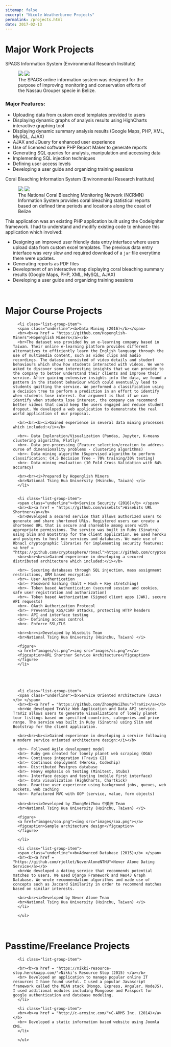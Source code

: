```yaml
---
sitemap: false
excerpt: "Nicole Weatherburne Projects"
permalink: /projects.html
date: 2017-02-13
---
```


<h1>Major Work Projects</h1>
<div class="alert alert-info" role="alert">
SPAGS Information System (Environmental Research Institute)
</div>

<figure class="half">
	<a href="images/SPAGS_1.jpg"><img src="images/SPAGS_1.jpg"></a>
	<a href="images/SPAGS_2.jpg"><img src="images/SPAGS_2.jpg"></a>
	<figcaption>The SPAGS online information system was designed for the purpose of improving monitoring and conservation efforts of the Nassau Grouper specie in Belize.</figcaption>
</figure>

### Major Features:

- Uploading data from custom excel templates provided to users
- Displaying dynamic graphs of analysis results using HighCharts interactive graphing tool
- Displaying dynamic summary analysis results (Google Maps, PHP, XML, MySQL, AJAX)
- AJAX and JQuery for enhanced user experience
- Use of licensed software PHP Report Maker to generate reports
- Generating SQL queries for analysis, manipulation and accessing data
- Implementing SQL injection techniques
- Defining user access levels
- Developing a user guide and organizing training sessions



<div class="alert alert-info" role="alert">
Coral Bleaching Information System (Environmental Research Institute)
</div>
<figure class="half">
<a href="images/CORAL_2.png"><img src="images/CORAL_2.png"></a>
	<a href="images/Coral_1.png"><img src="images/Coral_1.png"></a>
	<figcaption>The National Coral Bleaching Monitoring Network (NCRMN) Information System provides coral bleaching statistical reports based on defined time periods and locations along the coast of Belize</figcaption>
</figure>


This application was an existing PHP application built using the Codeigniter framework. I had to understand and modify existing code to enhance this application which involved:

- Designing an improved user friendly data entry interface where users upload data from custom excel templates. The previous data entry interface was very slow and required download of a `jar` file everytime there were updates.
- Generating reports as PDF files
- Development of an interactive map displaying coral bleaching summary results (Google Maps, PHP, XML, MySQL, AJAX)
- Developing a user guide and organizing training sessions

<p><br><p>

<h1>Major Course Projects</h1>
<div class="panel panel-primary">
      <ul class="list-group">


      <li class="list-group-item">
      <span class="underline"><b>Data Mining (2016)</b></span>
      <br><b><a href = "https://github.com/Hopenglish-Miners">Hopenglish Miners</a></b> 
      <br>The dataset was provided by an e-learning company based in Taiwan. Their online e-learning platform provides different alternatives to efficiently learn the English language through the use of multimedia content, such as video clips and audio recordings. The dataset consisted of video details and student behaviours which show how students interacted with videos. We were asked to discover some interesting insights that we can provide to the company to better understand their clients and improve their service. After gaining extensive insights into the data, we found a pattern in the student behaviour which could eventually lead to students quitting the service. We performed a classification using a decision tree to perform a prediction in an effort to identify when students lose interest. Our argument is that if we can identify when students lose interest, the company can recommend better videos that could keep the users engaged and reduce student dropout. We developed a web application to demonstrate the real world application of our proposal.

      <br><br><b><i>Gained experience in several data mining processes which included:</i></b>

      <br>- Data Exploration/Visualization (Pandas, Jupyter, K-means clustering algorithm, Plotly)
      <br>- Data pre-processing (Feature selection/creation to address curse of dimensionality problems - clustering algorithms)
      <br>- Data mining algorithm (Supervised algorithm to perform classification: C4.5 Decision Tree - 70% training/30% testing)
      <br>- Data mining evaluation (10 Fold Cross Validation with 64% accuracy)

      <br><br><i>Prepared by Hopenglish Miners
      <br>National Tsing Hua University (Hsinchu, Taiwan) </i>
      </li>


      <li class="list-group-item">
      <span class="underline"><b>Service Security (2016)</b> </span>
      <br><b><a href = "https://github.com/wisebits">Wisebits URL Shortner</a></b> 
      <br>Developed a secured service that allows authorized users to generate and share shortened URLs. Registered users can create a shortened URL that is secure and shareable among users with appropriate permissions. The service was built in Ruby (Sinatra) using Slim and Bootstrap for the client application. We used heroku and postgres to host our services and databases. We made use of Rbnacl cryptographic libraries for implementing security features: <a href = "https://github.com/cryptosphere/rbnacl">https://github.com/cryptosphere/rbnacl</a>
      <br><br><b><i>Gained experience in developing a secured distributed architecture which included:</i></b>

      <br>- Securing databases through SQL injection, mass assignment restrictions, ORM based encryption
      <br>- User Authentication
      <br>- Password hashing (Salt + Hash + Key stretching)
      <br>- Token based Authentication (secured session and cookies, safe user registration and authorization)
      <br>- Token based Authorization (Signed client apps (JWK), secure API requests)
      <br>- OAuth Authorization Protocol
      <br>- Preventing XSS/CSRF attacks, protecting HTTP headers
      <br>- API and interface testing
      <br>- Defining access control
      <br>- Enforce SSL/TLS

      <br><br><i>Developed by Wisebits Team
      <br>National Tsing Hua University (Hsinchu, Taiwan) </i>

      <figure>
      <a href="images/ss.png"><img src="images/ss.png"></a>
      <figcaption>URL Shortner Service Architecture</figcaption>
      </figure>
      </li>


      


      <li class="list-group-item">
      <span class="underline"><b>Service Oriented Architecture (2015)</b> </span>
      <br><b><a href = "https://github.com/ZhongMeiZhou">TraViz</a></b> 
      <br>We developed TraViz Web Application and Data API service. TraViz allows users to generate visualizations of lonely planet tour listings based on specified countries, categories and price range. The service was built in Ruby (Sinatra) using Slim and Bootstrap for the client application.

      <br><br><b><i>Gained experience in developing a service following a modern service oriented architecture design:</i></b>

      <br>- Followed Agile development model
      <br>- Ruby gem created for lonely planet web scraping (OGA)
      <br>- Continuos integration (Travis CI)
      <br>- Continuos deployment (Heroku, Codeship)
      <br>- Distributed Postgres database
      <br>- Heavy emphasis on testing (Minitest, Stubs)
      <br>- Interface design and testing (mobile first interface)
      <br>- Data visualization (HighCharts, Chartkick)
      <br>- Reactive user experience using background jobs, queues, web sockets, web caching
      <br>- Refactored MVC with OOP (service, value, form objects)

      <br><br><i>Developed by ZhongMeiZhou 中美洲 Team
      <br>National Tsing Hua University (Hsinchu, Taiwan) </i>

      <figure>
      <a href="images/soa.png"><img src="images/soa.png"></a>
      <figcaption>Sample architecture design</figcaption>
      </figure>

      </li>

      <li class="list-group-item">
      <span class="underline"><b>Advanced Database (2015)</b> </span>
      <br><b><a href = "https://github.com/rjollet/NeverAloneNTHU">Never Alone Dating Service</a></b> 
      <br>We developed a dating service that recommends potential matches to users. We used Django Framework and Neo4J Graph Database. We wrote recommendation algorithms and made use of concepts such as Jaccard Similarity in order to recommend matches based on similar interests.

      <br><br><i>Developed by Never Alone Team
      <br>National Tsing Hua University (Hsinchu, Taiwan) </i>
      </li>

      </ul>
</div>


<p><br><p>

<h1>Passtime/Freelance Projects</h1>
<div class="panel panel-primary">
      <ul class="list-group">
      
      <li class="list-group-item">
   
      <br><b><a href = "https://nikki-resource-stop.herokuapp.com/">Nikki's Resource Stop (2015) </a></b> 
      <br> Developed an application to manage popular online IT resources I have found useful. I used a popular Javascript framework called the MEAN stack (Mongo, Express, Angular, NodeJS). I used additional modules including Mongoose and Passport for google authentication and database modeling.
      </li>

      <li class="list-group-item">
      <br><b><a href = "http://c-armsinc.com/">C-ARMS Inc. (2014)</a></b> 
      <br> Developed a static information based website using Joomla CMS.
      </li>

      </ul>
</div>
